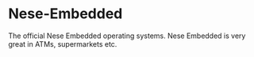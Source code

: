 # Nese-Embedded
The official Nese Embedded operating systems. Nese Embedded is very great in ATMs, supermarkets etc.
